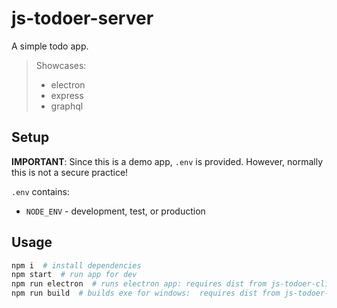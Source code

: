 # js-todoer-server

A simple todo app.

> Showcases:
>   - electron
>   - express
>   - graphql

## Setup

**IMPORTANT**: Since this is a demo app, ``.env`` is provided. However, normally this is not a
secure practice!

``.env`` contains:
- ``NODE_ENV`` - development, test, or production

## Usage

```bash
npm i  # install dependencies
npm start  # run app for dev
npm run electron  # runs electron app: requires dist from js-todoer-client
npm run build  # builds exe for windows:  requires dist from js-todoer-client
```
